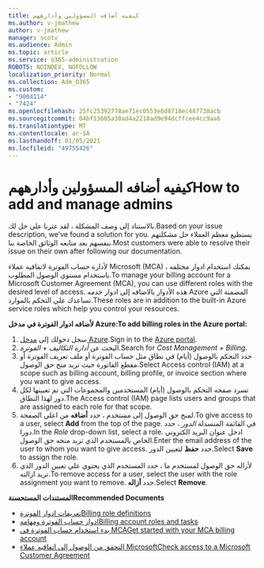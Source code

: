 ```yaml
---
title: كيفيه أضافه المسؤولين وأدارههم
ms.author: v-jmathew
author: v-jmathew
manager: scotv
ms.audience: Admin
ms.topic: article
ms.service: o365-administration
ROBOTS: NOINDEX, NOFOLLOW
localization_priority: Normal
ms.collection: Adm_O365
ms.custom:
- "9004114"
- "7424"
ms.openlocfilehash: 25fc25392778ae71ec0553e8d8718ec487738acb
ms.sourcegitcommit: 04bf13605a30ad4a2218ad9e94dcffcee4cc9aa6
ms.translationtype: MT
ms.contentlocale: ar-SA
ms.lasthandoff: 01/05/2021
ms.locfileid: "49755426"
---
```

# <a name="how-to-add-and-manage-admins"></a><span data-ttu-id="77e00-102">كيفيه أضافه المسؤولين وأدارههم</span><span class="sxs-lookup"><span data-stu-id="77e00-102">How to add and manage admins</span></span>

<span data-ttu-id="77e00-103">بالاستناد إلى وصف المشكلة ، لقد عثرنا علي حل لك.</span><span class="sxs-lookup"><span data-stu-id="77e00-103">Based on your issue description, we’ve found a solution for you.</span></span> <span data-ttu-id="77e00-104">يستطيع معظم العملاء حل مشكلتهم بنفسهم بعد متابعه الوثائق الخاصة بنا.</span><span class="sxs-lookup"><span data-stu-id="77e00-104">Most customers were able to resolve their issue on their own after following our documentation.</span></span>

<span data-ttu-id="77e00-105">لأداره حساب الفوترة لاتفاقيه عملاء Microsoft (MCA) ، يمكنك استخدام ادوار مختلفه باستخدام مستوي الوصول المطلوب.</span><span class="sxs-lookup"><span data-stu-id="77e00-105">To manage your billing account for a Microsoft Customer Agreement (MCA), you can use different roles with the desired level of access.</span></span> <span data-ttu-id="77e00-106">هذه الأدوار بالاضافه إلى ادوار خدمه Azure المضمنة التي تساعدك علي التحكم بالموارد.</span><span class="sxs-lookup"><span data-stu-id="77e00-106">These roles are in addition to the built-in Azure service roles which help you control your resources.</span></span>

<span data-ttu-id="77e00-107">**لأضافه ادوار الفوترة في مدخل Azure:**</span><span class="sxs-lookup"><span data-stu-id="77e00-107">**To add billing roles in the Azure portal:**</span></span>

1. <span data-ttu-id="77e00-108">سجل دخولك إلى [مدخل Azure](https://portal.azure.com/).</span><span class="sxs-lookup"><span data-stu-id="77e00-108">Sign in to the [Azure portal](https://portal.azure.com/).</span></span>
2. <span data-ttu-id="77e00-109">البحث عن *أداره التكاليف + الفوترة*.</span><span class="sxs-lookup"><span data-stu-id="77e00-109">Search for *Cost Management + Billing*.</span></span>
3. <span data-ttu-id="77e00-110">حدد التحكم بالوصول (أيام) في نطاق مثل حساب الفوترة أو ملف تعريف الفوترة أو مقطع الفاتورة حيث تريد منح حق الوصول.</span><span class="sxs-lookup"><span data-stu-id="77e00-110">Select Access control (IAM) at a scope such as billing account, billing profile, or invoice section where you want to give access.</span></span>
4. <span data-ttu-id="77e00-111">تسرد صفحه التحكم بالوصول (أيام) المستخدمين والمجموعات التي تم تعيينها لكل دور لهذا النطاق.</span><span class="sxs-lookup"><span data-stu-id="77e00-111">The Access control (IAM) page lists users and groups that are assigned to each role for that scope.</span></span>
5. <span data-ttu-id="77e00-112">لمنح حق الوصول إلى مستخدم ، حدد **أضافه** من اعلي الصفحة.</span><span class="sxs-lookup"><span data-stu-id="77e00-112">To give access to a user, select **Add** from the top of the page.</span></span> <span data-ttu-id="77e00-113">في القائمة المنسدلة *الدور* ، حدد دورا.</span><span class="sxs-lookup"><span data-stu-id="77e00-113">In the *Role* drop-down list, select a role.</span></span> <span data-ttu-id="77e00-114">ادخل عنوان البريد الكتروني الخاص بالمستخدم الذي تريد منحه حق الوصول.</span><span class="sxs-lookup"><span data-stu-id="77e00-114">Enter the email address of the user to whom you want to give access.</span></span> <span data-ttu-id="77e00-115">حدد **حفظ** لتعيين الدور.</span><span class="sxs-lookup"><span data-stu-id="77e00-115">Select **Save** to assign the role.</span></span>
6. <span data-ttu-id="77e00-116">لأزاله حق الوصول لمستخدم ما ، حدد المستخدم الذي يحتوي علي تعيين الدور الذي تريد ازالته.</span><span class="sxs-lookup"><span data-stu-id="77e00-116">To remove access for a user, select the user with the role assignment you want to remove.</span></span> <span data-ttu-id="77e00-117">حدد **أزاله**.</span><span class="sxs-lookup"><span data-stu-id="77e00-117">Select **Remove**.</span></span>

<span data-ttu-id="77e00-118">**المستندات المستحسنة**</span><span class="sxs-lookup"><span data-stu-id="77e00-118">**Recommended Documents**</span></span>

- [<span data-ttu-id="77e00-119">تعريفات ادوار الفوترة</span><span class="sxs-lookup"><span data-stu-id="77e00-119">Billing role definitions</span></span>](https://docs.microsoft.com/azure/cost-management-billing/manage/understand-mca-roles)
- [<span data-ttu-id="77e00-120">ادوار حساب الفوترة ومهامه</span><span class="sxs-lookup"><span data-stu-id="77e00-120">Billing account roles and tasks</span></span>](https://docs.microsoft.com/azure/cost-management-billing/manage/understand-mca-roles#billing-account-roles-and-tasks)
- [<span data-ttu-id="77e00-121">بدء استخدام حساب الفوترة في MCA</span><span class="sxs-lookup"><span data-stu-id="77e00-121">Get started with your MCA billing account</span></span>](https://docs.microsoft.com/azure/cost-management-billing/understand/mca-overview)
- [<span data-ttu-id="77e00-122">التحقق من الوصول إلى اتفاقيه عملاء Microsoft</span><span class="sxs-lookup"><span data-stu-id="77e00-122">Check access to a Microsoft Customer Agreement</span></span>](https://docs.microsoft.com/azure/cost-management-billing/manage/change-credit-card?WT.mc_id=Portal-Microsoft_Azure_Support%22%20%5Cl%20%22manage-credit-cards-for-a-microsoft-customer-agreement%22%20%5Ct%20%22_blank#check-the-type-of-your-account)
